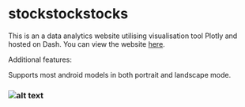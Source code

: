 # stockstockstocks

This is an a data analytics website utilising visualisation tool Plotly and hosted on Dash. You can view the website [here](http://127.0.0.1:3000/apps/homepage).

Additional features:


Supports most android models in both portrait and landscape mode.

### ![alt text](https://github.com/aloychow/stockstockstocks/images/candlestick_indicator_image.png "candlestick")
